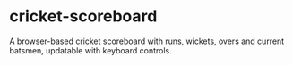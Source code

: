 # cricket-scoreboard
A browser-based cricket scoreboard with runs, wickets, overs and current batsmen, updatable with keyboard controls.
